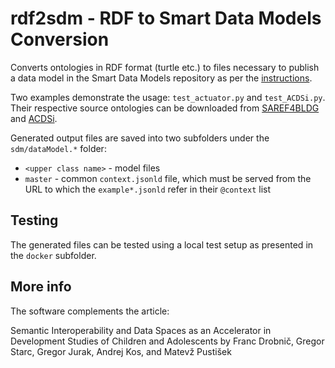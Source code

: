 # rdf2sdm - RDF to Smart Data Models Conversion

Converts ontologies in RDF format (turtle etc.) to files necessary to publish a data model in the Smart Data Models repository as per the [instructions](https://smartdatamodels.org/index.php/5-files-for-creating-a-new-data-model/).

Two examples demonstrate the usage: `test_actuator.py` and `test_ACDSi.py`. Their respective source ontologies can be downloaded from [SAREF4BLDG](https://saref.etsi.org/saref4bldg/) and [ACDSi](https://github.com/fdrobnic/ontologies/ACDSi.ttl).

Generated output files are saved into two subfolders under the `sdm/dataModel.*` folder:
* `<upper class name>` - model files
* `master` - common `context.jsonld` file, which must be served from the URL to which the `example*.jsonld` refer in their `@context` list

## Testing

The generated files can be tested using a local test setup as presented in the `docker` subfolder.

## More info

The software complements the article:

Semantic Interoperability and Data Spaces as an Accelerator in Development Studies of Children and Adolescents by Franc Drobnič, Gregor Starc, Gregor Jurak, Andrej Kos, and Matevž Pustišek
